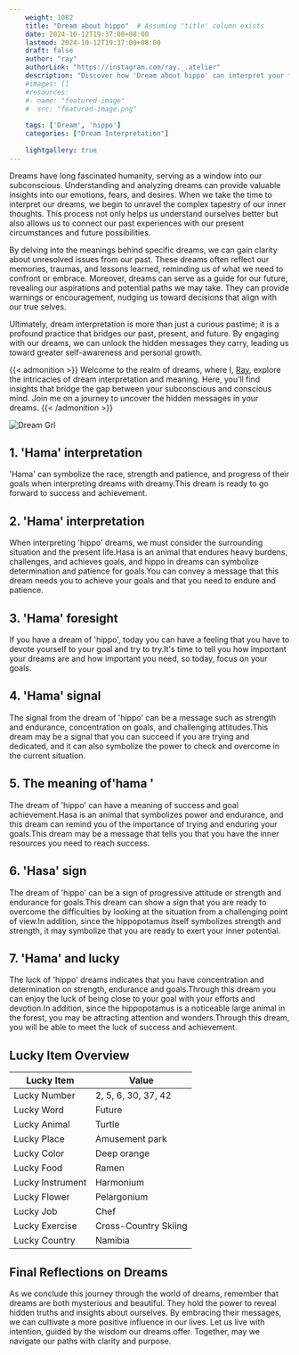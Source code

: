 ```yaml
---
    weight: 1082
    title: "Dream about hippo"  # Assuming 'title' column exists
    date: 2024-10-12T19:37:00+08:00
    lastmod: 2024-10-12T19:37:00+08:00
    draft: false
    author: "ray"
    authorLink: "https://instagram.com/ray._.atelier"
    description: "Discover how 'Dream about hippo' can interpret your future and uncover its significant meanings in your life."
    #images: []
    #resources:
    #- name: "featured-image"
    #  src: "featured-image.png"
    
    tags: ['Dream', 'hippo']
    categories: ["Dream Interpretation"]
    
    lightgallery: true
---
```

    
Dreams have long fascinated humanity, serving as a window into our subconscious. Understanding and analyzing dreams can provide valuable insights into our emotions, fears, and desires. When we take the time to interpret our dreams, we begin to unravel the complex tapestry of our inner thoughts. This process not only helps us understand ourselves better but also allows us to connect our past experiences with our present circumstances and future possibilities.

By delving into the meanings behind specific dreams, we can gain clarity about unresolved issues from our past. These dreams often reflect our memories, traumas, and lessons learned, reminding us of what we need to confront or embrace. Moreover, dreams can serve as a guide for our future, revealing our aspirations and potential paths we may take. They can provide warnings or encouragement, nudging us toward decisions that align with our true selves.

Ultimately, dream interpretation is more than just a curious pastime; it is a profound practice that bridges our past, present, and future. By engaging with our dreams, we can unlock the hidden messages they carry, leading us toward greater self-awareness and personal growth.

{{< admonition >}}
Welcome to the realm of dreams, where I, [Ray](https://instagram.com/ray._.atelier), explore the intricacies of dream interpretation and meaning. Here, you’ll find insights that bridge the gap between your subconscious and conscious mind. Join me on a journey to uncover the hidden messages in your dreams.
{{< /admonition >}}

![Dream Grl](https://cdn.pixabay.com/photo/2017/11/02/03/35/gothic-2910057_1280.jpg "Dream Grl")

## 1. 'Hama' interpretation
'Hama' can symbolize the race, strength and patience, and progress of their goals when interpreting dreams with dreamy.This dream is ready to go forward to success and achievement.

## 2. 'Hama' interpretation
When interpreting 'hippo' dreams, we must consider the surrounding situation and the present life.Hasa is an animal that endures heavy burdens, challenges, and achieves goals, and hippo in dreams can symbolize determination and patience for goals.You can convey a message that this dream needs you to achieve your goals and that you need to endure and patience.

## 3. 'Hama' foresight
If you have a dream of 'hippo', today you can have a feeling that you have to devote yourself to your goal and try to try.It's time to tell you how important your dreams are and how important you need, so today, focus on your goals.

## 4. 'Hama' signal
The signal from the dream of 'hippo' can be a message such as strength and endurance, concentration on goals, and challenging attitudes.This dream may be a signal that you can succeed if you are trying and dedicated, and it can also symbolize the power to check and overcome in the current situation.

## 5. The meaning of'hama '
The dream of 'hippo' can have a meaning of success and goal achievement.Hasa is an animal that symbolizes power and endurance, and this dream can remind you of the importance of trying and enduring your goals.This dream may be a message that tells you that you have the inner resources you need to reach success.

## 6. 'Hasa' sign
The dream of 'hippo' can be a sign of progressive attitude or strength and endurance for goals.This dream can show a sign that you are ready to overcome the difficulties by looking at the situation from a challenging point of view.In addition, since the hippopotamus itself symbolizes strength and strength, it may symbolize that you are ready to exert your inner potential.

## 7. 'Hama' and lucky
The luck of 'hippo' dreams indicates that you have concentration and determination on strength, endurance and goals.Through this dream you can enjoy the luck of being close to your goal with your efforts and devotion.In addition, since the hippopotamus is a noticeable large animal in the forest, you may be attracting attention and wonders.Through this dream, you will be able to meet the luck of success and achievement.

## Lucky Item Overview
| Lucky Item          | Value              |
|---------------|--------------------|
| Lucky Number        | 2, 5, 6, 30, 37, 42  |
| Lucky Word          | Future |
| Lucky Animal        | Turtle |
| Lucky Place         | Amusement park     |
| Lucky Color         | Deep orange     |
| Lucky Food          | Ramen      |
| Lucky Instrument    | Harmonium |
| Lucky Flower        | Pelargonium    |
| Lucky Job           | Chef       |
| Lucky Exercise      | Cross-Country Skiing  |
| Lucky Country       | Namibia    |


##  Final Reflections on Dreams

As we conclude this journey through the world of dreams, remember that dreams are both mysterious and beautiful. They hold the power to reveal hidden truths and insights about ourselves. By embracing their messages, we can cultivate a more positive influence in our lives. Let us live with intention, guided by the wisdom our dreams offer. Together, may we navigate our paths with clarity and purpose.
